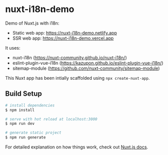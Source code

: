 # nuxt-i18n-demo

Demo of Nuxt.js with i18n:

- Static web app: https://nuxt-i18n-demo.netlify.app
- SSR web app: https://nuxt-i18n-demo.vercel.app

It uses:

- nuxt-i18n (https://nuxt-community.github.io/nuxt-i18n/)
- eslint-plugin-vue-i18n (https://kazupon.github.io/eslint-plugin-vue-i18n/)
- sitemap-module (https://github.com/nuxt-community/sitemap-module)

This Nuxt app has been intially scaffolded using `npx create-nuxt-app`.

## Build Setup

```bash
# install dependencies
$ npm install

# serve with hot reload at localhost:3000
$ npm run dev

# generate static project
$ npm run generate
```

For detailed explanation on how things work, check out [Nuxt.js docs](https://nuxtjs.org).
